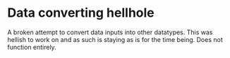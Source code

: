 # Data converting hellhole
 A broken attempt to convert data inputs into other datatypes. This was hellish to work on and as such is staying as is for the time being. Does not function entirely. 

